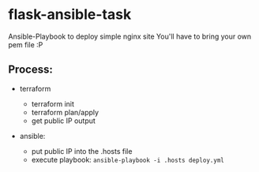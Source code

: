 # flask-ansible-task
Ansible-Playbook to deploy simple nginx site
You'll have to bring your own pem file :P

## Process:
- terraform
  - terraform init
  - terraform plan/apply
  - get public IP output

- ansible:
  - put public IP into the .hosts file
  - execute playbook: `ansible-playbook -i .hosts deploy.yml`
